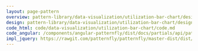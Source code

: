 ```yaml
---
layout: page-pattern
overview: pattern-library/data-visualization/utilization-bar-chart/design/overview.md
design: pattern-library/data-visualization/utilization-bar-chart/design/design.md
code_html: code/data-visualization/utilization-bar-chart/code.md
code_angular: /components/angular-patternfly/dist/docs/partials/api/patternfly.charts.directive.pfUtilizationBarChart.html
impl_jquery: https://rawgit.com/patternfly/patternfly/master-dist/dist/tests/utilization-bar-charts.html
---
```

